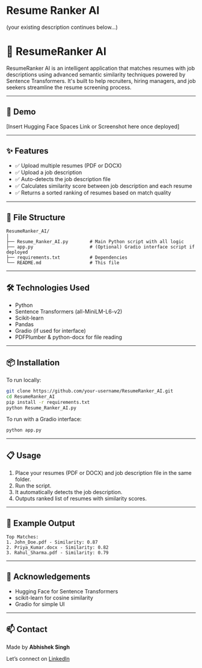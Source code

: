 # Resume Ranker AI

(your existing description continues below...)


# 🧠 ResumeRanker AI

ResumeRanker AI is an intelligent application that matches resumes with job descriptions using advanced semantic similarity techniques powered by Sentence Transformers. It's built to help recruiters, hiring managers, and job seekers streamline the resume screening process.

---

## 🚀 Demo

[Insert Hugging Face Spaces Link or Screenshot here once deployed]

---

## ✨ Features

- ✅ Upload multiple resumes (PDF or DOCX)
- ✅ Upload a job description
- ✅ Auto-detects the job description file
- ✅ Calculates similarity score between job description and each resume
- ✅ Returns a sorted ranking of resumes based on match quality

---

## 📁 File Structure

```
ResumeRanker_AI/
│
├── Resume_Ranker_AI.py        # Main Python script with all logic
├── app.py                     # (Optional) Gradio interface script if deployed
├── requirements.txt           # Dependencies
└── README.md                  # This file
```

---

## 🛠️ Technologies Used

- Python
- Sentence Transformers (all-MiniLM-L6-v2)
- Scikit-learn
- Pandas
- Gradio (if used for interface)
- PDFPlumber & python-docx for file reading

---

## 📦 Installation

To run locally:

```bash
git clone https://github.com/your-username/ResumeRanker_AI.git
cd ResumeRanker_AI
pip install -r requirements.txt
python Resume_Ranker_AI.py
```

To run with a Gradio interface:

```bash
python app.py
```

---

## 📋 Usage

1. Place your resumes (PDF or DOCX) and job description file in the same folder.
2. Run the script.
3. It automatically detects the job description.
4. Outputs ranked list of resumes with similarity scores.

---

## 📸 Example Output

```
Top Matches:
1. John_Doe.pdf - Similarity: 0.87
2. Priya_Kumar.docx - Similarity: 0.82
3. Rahul_Sharma.pdf - Similarity: 0.79
```

---

## 🙌 Acknowledgements

- Hugging Face for Sentence Transformers
- scikit-learn for cosine similarity
- Gradio for simple UI

---

## 📫 Contact

Made by **Abhishek Singh**

Let’s connect on [LinkedIn](https://www.linkedin.com)
